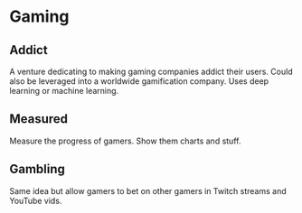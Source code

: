 # Gaming

## Addict 

A venture dedicating to making gaming companies addict their users.  Could also be leveraged into a worldwide gamification company.  Uses deep learning or machine learning. 

## Measured 

Measure the progress of gamers.  Show them charts and stuff.

## Gambling 

Same idea but allow gamers to bet on other gamers in Twitch streams and YouTube vids. 
